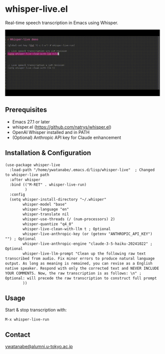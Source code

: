 <!-- ---
!-- title: ./whisper-live/README.md
!-- author: ywatanabe
!-- date: 2024-12-07 16:43:14
!-- --- -->


# whisper-live.el

Real-time speech transcription in Emacs using Whisper.

![Demo](./docs/demo.gif)

## Prerequisites

- Emacs 27.1 or later
- whisper.el (https://github.com/natrys/whisper.el)
- OpenAI Whisper installed and in PATH
- (Optional) Anthropic API key for Claude enhancement

## Installation & Configuration
```elisp
(use-package whisper-live
  :load-path "/home/ywatanabe/.emacs.d/lisp/whisper-live"  ; Changed to whisper-live path
  :after whisper
  :bind (("M-RET" . whisper-live-run)
         )
  :config
  (setq whisper-install-directory "~/.whisper"
        whisper-model "base"
        whisper-language "en"
        whisper-translate nil
        whisper-use-threads (/ (num-processors) 2)
        whisper-quantize "q4_0"
        whisper-live-clean-with-llm t ; Optional
        whisper-live-anthropic-key (or (getenv "ANTHROPIC_API_KEY") "") ; Optional
        whisper-live-anthropic-engine "claude-3-5-haiku-20241022" ; Optional
        whisper-live-llm-prompt "Clean up the following raw text transcribed from audio. Fix minor errors to produce natural language output. As long as meaning is remained, you can revise as a English native speaker. Respond with only the corrected text and NEVER INCLUDE YOUR COMMENTS. Now, the raw transcription is as follows: \n" ; Optional: will precede the raw transcription to construct full prompt
        ))
```

## Usage

Start & stop transcription with:
```elisp
M-x whisper-live-run
```

## Contact
ywatanabe@alumni.u-tokyo.ac.jp
